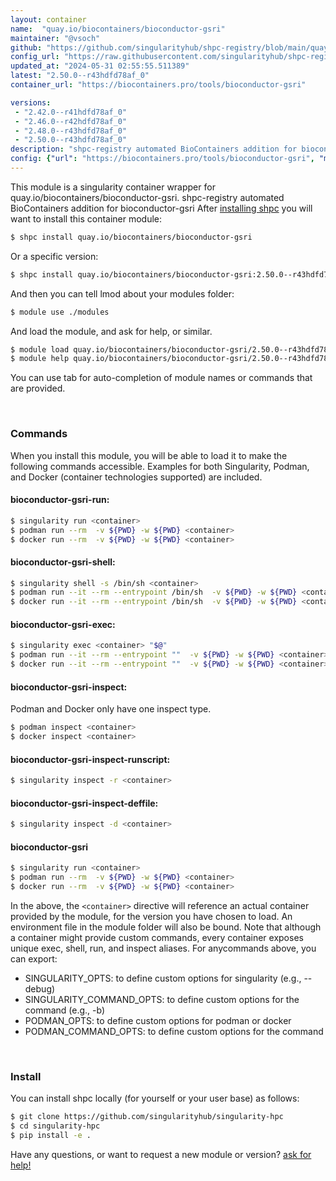 ```yaml
---
layout: container
name:  "quay.io/biocontainers/bioconductor-gsri"
maintainer: "@vsoch"
github: "https://github.com/singularityhub/shpc-registry/blob/main/quay.io/biocontainers/bioconductor-gsri/container.yaml"
config_url: "https://raw.githubusercontent.com/singularityhub/shpc-registry/main/quay.io/biocontainers/bioconductor-gsri/container.yaml"
updated_at: "2024-05-31 02:55:55.511389"
latest: "2.50.0--r43hdfd78af_0"
container_url: "https://biocontainers.pro/tools/bioconductor-gsri"

versions:
 - "2.42.0--r41hdfd78af_0"
 - "2.46.0--r42hdfd78af_0"
 - "2.48.0--r43hdfd78af_0"
 - "2.50.0--r43hdfd78af_0"
description: "shpc-registry automated BioContainers addition for bioconductor-gsri"
config: {"url": "https://biocontainers.pro/tools/bioconductor-gsri", "maintainer": "@vsoch", "description": "shpc-registry automated BioContainers addition for bioconductor-gsri", "latest": {"2.50.0--r43hdfd78af_0": "sha256:cf62fd413875e0d1ab5f19f4135b1726c84d2b2c63267595122622777a398b80"}, "tags": {"2.42.0--r41hdfd78af_0": "sha256:f1960cd105921c9d018e45d23a803bfc8ba2b364f28a06d2a18ea6c4c28a955d", "2.46.0--r42hdfd78af_0": "sha256:ec2edd296f15932b4ca37d871cd0abbbf696cd16945cdc59d63b2cabb6252ee3", "2.48.0--r43hdfd78af_0": "sha256:b69bbabd163d6f22d0267acb2b8f694a67d3c68b949843a5049b583d20fe0ed4", "2.50.0--r43hdfd78af_0": "sha256:cf62fd413875e0d1ab5f19f4135b1726c84d2b2c63267595122622777a398b80"}, "docker": "quay.io/biocontainers/bioconductor-gsri"}
---
```


This module is a singularity container wrapper for quay.io/biocontainers/bioconductor-gsri.
shpc-registry automated BioContainers addition for bioconductor-gsri
After [installing shpc](#install) you will want to install this container module:


```bash
$ shpc install quay.io/biocontainers/bioconductor-gsri
```

Or a specific version:

```bash
$ shpc install quay.io/biocontainers/bioconductor-gsri:2.50.0--r43hdfd78af_0
```

And then you can tell lmod about your modules folder:

```bash
$ module use ./modules
```

And load the module, and ask for help, or similar.

```bash
$ module load quay.io/biocontainers/bioconductor-gsri/2.50.0--r43hdfd78af_0
$ module help quay.io/biocontainers/bioconductor-gsri/2.50.0--r43hdfd78af_0
```

You can use tab for auto-completion of module names or commands that are provided.

<br>

### Commands

When you install this module, you will be able to load it to make the following commands accessible.
Examples for both Singularity, Podman, and Docker (container technologies supported) are included.

#### bioconductor-gsri-run:

```bash
$ singularity run <container>
$ podman run --rm  -v ${PWD} -w ${PWD} <container>
$ docker run --rm  -v ${PWD} -w ${PWD} <container>
```

#### bioconductor-gsri-shell:

```bash
$ singularity shell -s /bin/sh <container>
$ podman run --it --rm --entrypoint /bin/sh  -v ${PWD} -w ${PWD} <container>
$ docker run --it --rm --entrypoint /bin/sh  -v ${PWD} -w ${PWD} <container>
```

#### bioconductor-gsri-exec:

```bash
$ singularity exec <container> "$@"
$ podman run --it --rm --entrypoint ""  -v ${PWD} -w ${PWD} <container> "$@"
$ docker run --it --rm --entrypoint ""  -v ${PWD} -w ${PWD} <container> "$@"
```

#### bioconductor-gsri-inspect:

Podman and Docker only have one inspect type.

```bash
$ podman inspect <container>
$ docker inspect <container>
```

#### bioconductor-gsri-inspect-runscript:

```bash
$ singularity inspect -r <container>
```

#### bioconductor-gsri-inspect-deffile:

```bash
$ singularity inspect -d <container>
```



#### bioconductor-gsri

```bash
$ singularity run <container>
$ podman run --rm  -v ${PWD} -w ${PWD} <container>
$ docker run --rm  -v ${PWD} -w ${PWD} <container>
```


In the above, the `<container>` directive will reference an actual container provided
by the module, for the version you have chosen to load. An environment file in the
module folder will also be bound. Note that although a container
might provide custom commands, every container exposes unique exec, shell, run, and
inspect aliases. For anycommands above, you can export:

 - SINGULARITY_OPTS: to define custom options for singularity (e.g., --debug)
 - SINGULARITY_COMMAND_OPTS: to define custom options for the command (e.g., -b)
 - PODMAN_OPTS: to define custom options for podman or docker
 - PODMAN_COMMAND_OPTS: to define custom options for the command

<br>

### Install

You can install shpc locally (for yourself or your user base) as follows:

```bash
$ git clone https://github.com/singularityhub/singularity-hpc
$ cd singularity-hpc
$ pip install -e .
```

Have any questions, or want to request a new module or version? [ask for help!](https://github.com/singularityhub/singularity-hpc/issues)